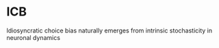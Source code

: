 # ICB
Idiosyncratic choice bias naturally emerges from intrinsic stochasticity in neuronal dynamics
